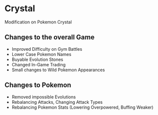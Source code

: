 # Crystal

Modification on Pokemon Crystal

## Changes to the overall Game

- Improved Difficulty on Gym Battles
- Lower Case Pokemon Names
- Buyable Evolution Stones
- Changed In-Game Trading
- Small changes to Wild Pokemon Appearances

## Changes to Pokemon

- Removed impossible Evolutions
- Rebalancing Attacks, Changing Attack Types
- Rebalancing Pokemon Stats (Lowering Overpowered, Buffing Weaker)

